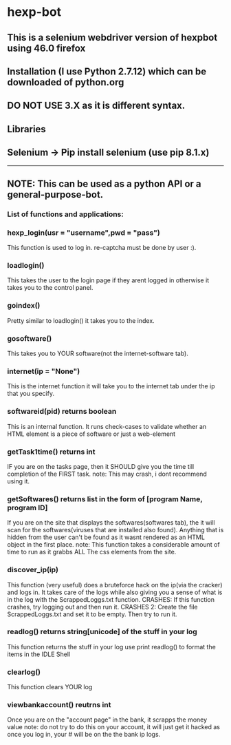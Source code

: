 # hexp-bot
## This is a selenium webdriver version of hexpbot using 46.0 firefox
## Installation (I use Python 2.7.12) which can be downloaded of python.org
## DO NOT USE 3.X as it is different syntax.
## Libraries
## Selenium -> Pip install selenium (use pip 8.1.x)
---------------------------------------------------------------------
## NOTE: This can be used as a python API or a general-purpose-bot.

### List of functions and applications:

### hexp_login(usr = "username",pwd = "pass")
This function is used to log in. re-captcha must be done by user :).

### loadlogin()
This takes the user to the login page if they arent logged in
otherwise it takes you to the control panel.

### goindex()
Pretty similar to loadlogin() it takes you to the index.

### gosoftware()
This takes you to YOUR software(not the internet-software tab).

### internet(ip = "None")
This is the internet function it will take you to the internet tab under the ip that you specify.

### softwareid(pid) returns boolean
This is an internal function.  It runs check-cases to validate whether an HTML element is a piece of software or just a web-element

### getTask1time() returns int
IF you are on the tasks page, then it SHOULD give you the time till completion of the FIRST task.
note: This may crash, i dont recommend using it.

### getSoftwares() returns list in the form of [program Name, program ID]
If you are on the site that displays the softwares(softwares tab), the it will scan for the softwares(viruses that are installed also found).  Anything that is hidden from the user can't be found as it wasnt rendered as an HTML object in the first place.
note: This function takes a considerable amount of time to run as it grabbs ALL The css elements from the site.

### discover_ip(ip)
This function (very useful) does a bruteforce hack on the ip(via the cracker) and logs in.  It takes care of the logs while also giving you a sense of what is in the log with the ScrappedLoggs.txt function.
CRASHES: If this function crashes, try logging out and then run it.
CRASHES 2: Create the file ScrappedLoggs.txt and set it to be empty.  Then try to run it.

### readlog() returns string[unicode] of the stuff in your log
This function returns the stuff in your log use print readlog() to format the items in the IDLE Shell

### clearlog()
This function clears YOUR log

### viewbankaccount() reutrns int
Once you are on the "account page" in the bank, it scrapps the money value
note: do not try to do this on your account, it will just get it hacked as once you log in, your # will be on the the bank ip logs.

###
